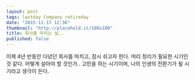 ```yaml
---
layout: post
tags: lastday Company retireday
date: "2015-11-17 12:36"
thumbnail: "http://placehold.it/100x100"
title: 회사를 마치는 날..
published: false
---
```


이제 4년 반동안 다녔던 회사를 마치고, 잠시 쉬고자 한다.
머리 정리가 필요한 시기인 것 같다.
어떻게 살아야 할 것인가.. 고민을 하는 시기이며,
나의 인생의 전환기가 될 시기라고 생각이 든다.